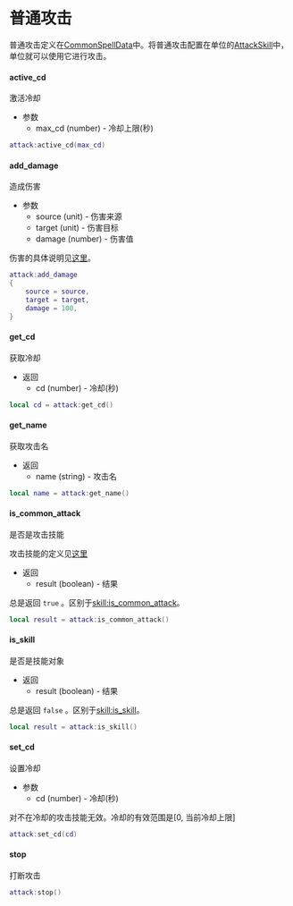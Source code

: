 # 普通攻击
普通攻击定义在[CommonSpellData]中。将普通攻击配置在单位的[AttackSkill]中，单位就可以使用它进行攻击。

#### active_cd
激活冷却

* 参数
    * max_cd (number) - 冷却上限(秒)

```lua
attack:active_cd(max_cd)
```

#### add_damage
造成伤害

* 参数
    * source (unit) - 伤害来源
    * target (unit) - 伤害目标
    * damage (number) - 伤害值

伤害的具体说明见[这里][damage]。

```lua
attack:add_damage
{
    source = source,
    target = target,
    damage = 100,
}
```

#### get_cd
获取冷却

* 返回
    * cd (number) - 冷却(秒)

```lua
local cd = attack:get_cd()
```

#### get_name
获取攻击名

* 返回
    * name (string) - 攻击名

```lua
local name = attack:get_name()
```

#### is_common_attack
是否是攻击技能

攻击技能的定义见[这里][攻击技能]

* 返回
    * result (boolean) - 结果

总是返回 `true` 。区别于[skill:is_common_attack]。

```lua
local result = attack:is_common_attack()
```

#### is_skill
是否是技能对象

* 返回
    * result (boolean) - 结果

总是返回 `false` 。区别于[skill:is_skill]。

```lua
local result = attack:is_skill()
```

#### set_cd
设置冷却

* 参数
    * cd (number) - 冷却(秒)

对不在冷却的攻击技能无效。冷却的有效范围是[0, 当前冷却上限]

```lua
attack:set_cd(cd)
```

#### stop
打断攻击

```lua
attack:stop()
```

[skill:is_skill]: /ac/api/skill?id=is_skill
[skill:is_common_attack]: /ac/api/skill?id=is_common_attack
[CommonSpellData]: 404
[AttackSkill]: 404
[攻击技能]: ac/skill/攻击技能
[damage]: ac/api/damage
